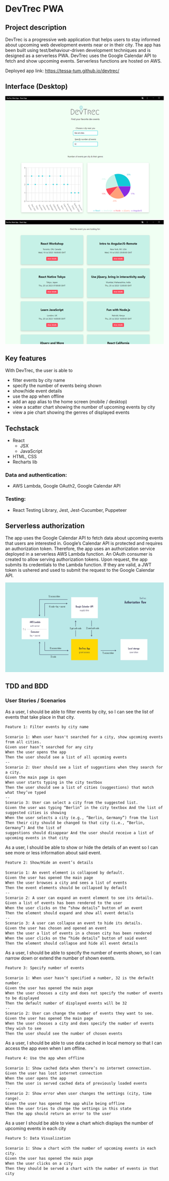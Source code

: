 # DevTrec PWA

## Project description

DevTrec is a progressive web application that helps users to stay informed about upcoming web development events near or in their city.
The app has been built using test/behaviour-driven development techniques and is designed as a serverless PWA. DevTrec uses the Google Calendar API to fetch and show upcoming events. Serverless functions are hosted on AWS.

Deployed app link: https://tessa-tum.github.io/devtrec/

## Interface (Desktop)

![PWA 1](https://github.com/tessa-tum/devtrec/blob/main/src/assets/devtrec-pwa1.PNG) <br>
![PWA 2](https://github.com/tessa-tum/devtrec/blob/main/src/assets/devtrec-pwa2.PNG) <br>

## Key features

With DevTrec, the user is able to
- filter events by city name
- specify the number of events being shown
- show/hide event details
- use the app when offline
- add an app alias to the home screen (mobile / desktop)
- view a scatter chart showing the number of upcoming events by city
- view a pie chart showing the genres of displayed events

## Techstack

- React
  - JSX
  - JavaScript
- HTML, CSS
- Recharts lib

### Data and authentication:

- AWS Lambda, Google OAuth2, Google Calendar API

### Testing:

- React Testing Library, Jest, Jest-Cucumber, Puppeteer

## Serverless authorization

 The app uses the Google Calendar API to fetch data about upcoming events that users are interested in. Google’s Calendar API is protected and requires an authorization token. Therefore, the app uses an authorization service deployed in a serverless AWS Lambda function. An OAuth consumer is created to allow serving authorization tokens. Upon request, the app submits its credentials to the Lambda function. If they are valid, a JWT token is ushered and used to submit the request to the Google Calendar API.

 ![Screenshot of authorization flow](https://github.com/tessa-tum/devtrec/blob/main/src/assets/devtrtec_auth-flow_diagram.png)

## TDD and BDD

### User Stories / Scenarios

As a user, I should be able to filter events by city, so I can see the list of events that take place in that city.
```
Feature 1: Filter events by city name

Scenario 1: When user hasn't searched for a city, show upcoming events from all cities.
Given user hasn’t searched for any city 
When the user opens the app 
Then the user should see a list of all upcoming events
--
Scenario 2: User should see a list of suggestions when they search for a city. 
Given the main page is open 
When user starts typing in the city textbox 
Then the user should see a list of cities (suggestions) that match what they’ve typed
--
Scenario 3: User can select a city from the suggested list. 
Given the user was typing “Berlin” in the city textbox And the list of suggested cities is showing 
When the user selects a city (e.g., “Berlin, Germany”) from the list 
Then their city should be changed to that city (i.e., “Berlin, Germany”) And the list of 
suggestions should disappear And the user should receive a list of upcoming events in that city
```
As a user, I should be able to show or hide the details of an event so I can see more or less information about said event.
```
Feature 2: Show/Hide an event’s details

Scenario 1: An event element is collapsed by default.
Given the user has opened the main page
When the user browses a city and sees a list of events 
Then the event elements should be collapsed by default
--
Scenario 2: A user can expand an event element to see its details.
Given a list of events has been rendered to the user
When the user clicks on the “show details” button of an event
Then the element should expand and show all event details
--
Scenario 3: A user can collapse an event to hide its details.
Given the user has chosen and opened an event
When the user a list of events in a chosen city has been rendered
When the user clicks on the “hide details” button of said event
Then the element should collapse and hide all event details
```
As a user, I should be able to specify the number of events shown, so I can narrow down or extend the number of shown events.
```
Feature 3: Specify number of events

Scenario 1: When user hasn’t specified a number, 32 is the default number.
Given the user has opened the main page
When the user chooses a city and does not specify the number of events to be displayed 
Then the default number of displayed events will be 32
--
Scenario 2: User can change the number of events they want to see.
Given the user has opened the main page
When the user chooses a city and does specify the number of events they wish to see 
Then the user should see the number of chosen events
```
As a user, I should be able to use data cached in local memory so that I can access the app even when I am offline.
```
Feature 4: Use the app when offline

Scenario 1: Show cached data when there’s no internet connection.
Given the user has lost internet connection 
When the user opens the app 
Then the user is served cached data of previously loaded events
--
Scenario 2: Show error when user changes the settings (city, time range).
Given the user has opened the app while being offline
When the user tries to change the settings in this state
Then the app should return an error to the user
```
As a user I should be able to view a chart which displays the number of upcoming events in each city
```
Feature 5: Data Visualization

Scenario 1: Show a chart with the number of upcoming events in each city.
Given the user has opened the main page
When the user clicks on a city
Then they should be served a chart with the number of events in that city 
```